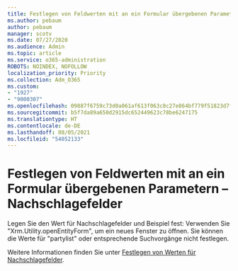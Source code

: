 ```yaml
---
title: Festlegen von Feldwerten mit an ein Formular übergebenen Parametern – Nachschlagefelder
ms.author: pebaum
author: pebaum
manager: scotv
ms.date: 07/27/2020
ms.audience: Admin
ms.topic: article
ms.service: o365-administration
ROBOTS: NOINDEX, NOFOLLOW
localization_priority: Priority
ms.collection: Adm_O365
ms.custom:
- "1927"
- "9000307"
ms.openlocfilehash: 09887f6759c73d0a061af613f063c8c27e864bf779f51823d7f5a939ea3badad
ms.sourcegitcommit: b5f7da89a650d2915dc652449623c78be6247175
ms.translationtype: HT
ms.contentlocale: de-DE
ms.lasthandoff: 08/05/2021
ms.locfileid: "54052133"
---
```

# <a name="set-field-values-using-parameters-passed-to-a-form---lookup-fields"></a>Festlegen von Feldwerten mit an ein Formular übergebenen Parametern – Nachschlagefelder

Legen Sie den Wert für Nachschlagefelder und Beispiel fest: Verwenden Sie "Xrm.Utility.openEntityForm", um ein neues Fenster zu öffnen. Sie können die Werte für "partylist" oder entsprechende Suchvorgänge nicht festlegen.

Weitere Informationen finden Sie unter [Festlegen von Werten für Nachschlagefelder](https://docs.microsoft.com/previous-versions/dynamicscrm-2016/developers-guide/gg334375(v=crm.8)#set-values-for-lookup-fields).